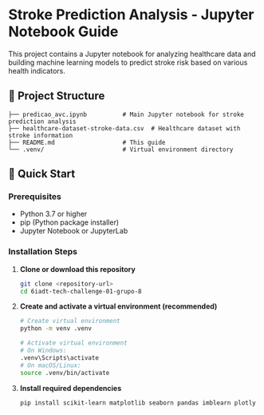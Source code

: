 # Stroke Prediction Analysis - Jupyter Notebook Guide

This project contains a Jupyter notebook for analyzing healthcare data and building machine learning models to predict stroke risk based on various health indicators.

## 📁 Project Structure

```
├── predicao_avc.ipynb          # Main Jupyter notebook for stroke prediction analysis
├── healthcare-dataset-stroke-data.csv  # Healthcare dataset with stroke information
├── README.md                   # This guide
└── .venv/                      # Virtual environment directory
```

## 🚀 Quick Start

### Prerequisites

- Python 3.7 or higher
- pip (Python package installer)
- Jupyter Notebook or JupyterLab

### Installation Steps

1. **Clone or download this repository**
   ```bash
   git clone <repository-url>
   cd 6iadt-tech-challenge-01-grupo-8
   ```

2. **Create and activate a virtual environment (recommended)**
   ```bash
   # Create virtual environment
   python -m venv .venv
   
   # Activate virtual environment
   # On Windows:
   .venv\Scripts\activate
   # On macOS/Linux:
   source .venv/bin/activate
   ```

3. **Install required dependencies**
   ```bash
   pip install scikit-learn matplotlib seaborn pandas imblearn plotly shap
   ```